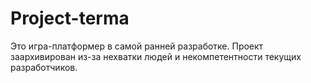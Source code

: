 # Project-terma
Это игра-платформер в самой ранней разработке. Проект заархивирован из-за нехватки людей и некомпетентности текущих разработчиков.
